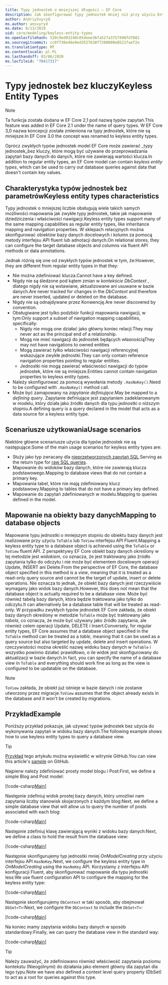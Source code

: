 ```yaml
---
title: Typy jednostek o mniejszej długości — EF Core
description: Jak skonfigurować typy jednostek mniej niż przy użyciu Entity Framework Core
author: AndriySvyryd
ms.author: ansvyryd
ms.date: 9/13/2019
uid: core/modeling/keyless-entity-types
ms.openlocfilehash: 520c9ed93240c05deee36fa527a3757490fd7082
ms.sourcegitcommit: cc0ff36e46e9ed3527638f7208000e8521faef2e
ms.translationtype: MT
ms.contentlocale: pl-PL
ms.lasthandoff: 03/06/2020
ms.locfileid: "78417317"
---
```

# <a name="keyless-entity-types"></a><span data-ttu-id="ef710-103">Typy jednostek bez kluczy</span><span class="sxs-lookup"><span data-stu-id="ef710-103">Keyless Entity Types</span></span>

> [!NOTE]
> <span data-ttu-id="ef710-104">Ta funkcja została dodana w EF Core 2,1 pod nazwą typów zapytań.</span><span class="sxs-lookup"><span data-stu-id="ef710-104">This feature was added in EF Core 2.1 under the name of query types.</span></span> <span data-ttu-id="ef710-105">W EF Core 3,0 nazwa koncepcji została zmieniona na typy jednostek, które nie są mniejsze.</span><span class="sxs-lookup"><span data-stu-id="ef710-105">In EF Core 3.0 the concept was renamed to keyless entity types.</span></span>

<span data-ttu-id="ef710-106">Oprócz zwykłych typów jednostek model EF Core może zawierać _typy jednostek_bez kluczy, które mogą być używane do przeprowadzania zapytań bazy danych do danych, które nie zawierają wartości klucza.</span><span class="sxs-lookup"><span data-stu-id="ef710-106">In addition to regular entity types, an EF Core model can contain _keyless entity types_, which can be used to carry out database queries against data that doesn't contain key values.</span></span>

## <a name="keyless-entity-types-characteristics"></a><span data-ttu-id="ef710-107">Charakterystyka typów jednostek bez parametrów</span><span class="sxs-lookup"><span data-stu-id="ef710-107">Keyless entity types characteristics</span></span>

<span data-ttu-id="ef710-108">Typy jednostek o mniejszej liczbie obsługują wiele takich samych możliwości mapowania jak zwykłe typy jednostek, takie jak mapowanie dziedziczenia i właściwości nawigacji.</span><span class="sxs-lookup"><span data-stu-id="ef710-108">Keyless entity types support many of the same mapping capabilities as regular entity types, like inheritance mapping and navigation properties.</span></span> <span data-ttu-id="ef710-109">W sklepach relacyjnych można skonfigurować obiektów bazy danych docelowych i kolumn za pomocą metody interfejsu API fluent lub adnotacji danych.</span><span class="sxs-lookup"><span data-stu-id="ef710-109">On relational stores, they can configure the target database objects and columns via fluent API methods or data annotations.</span></span>

<span data-ttu-id="ef710-110">Jednak różnią się one od zwykłych typów jednostek w tym, że:</span><span class="sxs-lookup"><span data-stu-id="ef710-110">However, they are different from regular entity types in that they:</span></span>

- <span data-ttu-id="ef710-111">Nie można zdefiniować klucza.</span><span class="sxs-lookup"><span data-stu-id="ef710-111">Cannot have a key defined.</span></span>
- <span data-ttu-id="ef710-112">Nigdy nie są śledzone pod kątem zmian w _kontekście DbContext_ , dlatego nigdy nie są wstawiane, aktualizowane ani usuwane w bazie danych.</span><span class="sxs-lookup"><span data-stu-id="ef710-112">Are never tracked for changes in the _DbContext_ and therefore are never inserted, updated or deleted on the database.</span></span>
- <span data-ttu-id="ef710-113">Nigdy nie są odnajdywane przez Konwencję.</span><span class="sxs-lookup"><span data-stu-id="ef710-113">Are never discovered by convention.</span></span>
- <span data-ttu-id="ef710-114">Obsługiwane jest tylko podzbiór funkcji mapowania nawigacji, w tym:</span><span class="sxs-lookup"><span data-stu-id="ef710-114">Only support a subset of navigation mapping capabilities, specifically:</span></span>
  - <span data-ttu-id="ef710-115">Nigdy nie mogą one działać jako główny koniec relacji.</span><span class="sxs-lookup"><span data-stu-id="ef710-115">They may never act as the principal end of a relationship.</span></span>
  - <span data-ttu-id="ef710-116">Mogą nie mieć nawigacji do jednostek będących własnością</span><span class="sxs-lookup"><span data-stu-id="ef710-116">They may not have navigations to owned entities</span></span>
  - <span data-ttu-id="ef710-117">Mogą zawierać tylko właściwości nawigacji referencyjnej wskazujące zwykłe jednostki.</span><span class="sxs-lookup"><span data-stu-id="ef710-117">They can only contain reference navigation properties pointing to regular entities.</span></span>
  - <span data-ttu-id="ef710-118">Jednostki nie mogą zawierać właściwości nawigacji do typów jednostek, które nie są mniejsze.</span><span class="sxs-lookup"><span data-stu-id="ef710-118">Entities cannot contain navigation properties to keyless entity types.</span></span>
- <span data-ttu-id="ef710-119">Należy skonfigurować za pomocą wywołania metody `.HasNoKey()`.</span><span class="sxs-lookup"><span data-stu-id="ef710-119">Need to be configured with `.HasNoKey()` method call.</span></span>
- <span data-ttu-id="ef710-120">Może być zamapowany na _zapytanie definiujące_.</span><span class="sxs-lookup"><span data-stu-id="ef710-120">May be mapped to a _defining query_.</span></span> <span data-ttu-id="ef710-121">Zapytanie definiujące jest zapytaniem zadeklarowanym w modelu, który działa jako źródło danych dla typu jednostki o niższym stopniu.</span><span class="sxs-lookup"><span data-stu-id="ef710-121">A defining query is a query declared in the model that acts as a data source for a keyless entity type.</span></span>

## <a name="usage-scenarios"></a><span data-ttu-id="ef710-122">Scenariusze użytkowania</span><span class="sxs-lookup"><span data-stu-id="ef710-122">Usage scenarios</span></span>

<span data-ttu-id="ef710-123">Niektóre główne scenariusze użycia dla typów jednostek nie są następujące:</span><span class="sxs-lookup"><span data-stu-id="ef710-123">Some of the main usage scenarios for keyless entity types are:</span></span>

- <span data-ttu-id="ef710-124">Służy jako typ zwracany dla [nieprzetworzonych zapytań SQL](xref:core/querying/raw-sql).</span><span class="sxs-lookup"><span data-stu-id="ef710-124">Serving as the return type for [raw SQL queries](xref:core/querying/raw-sql).</span></span>
- <span data-ttu-id="ef710-125">Mapowanie do widoków bazy danych, które nie zawierają klucza podstawowego.</span><span class="sxs-lookup"><span data-stu-id="ef710-125">Mapping to database views that do not contain a primary key.</span></span>
- <span data-ttu-id="ef710-126">Mapowania tabel, które nie mają zdefiniowany klucz podstawowy.</span><span class="sxs-lookup"><span data-stu-id="ef710-126">Mapping to tables that do not have a primary key defined.</span></span>
- <span data-ttu-id="ef710-127">Mapowanie do zapytań zdefiniowanych w modelu.</span><span class="sxs-lookup"><span data-stu-id="ef710-127">Mapping to queries defined in the model.</span></span>

## <a name="mapping-to-database-objects"></a><span data-ttu-id="ef710-128">Mapowanie na obiekty bazy danych</span><span class="sxs-lookup"><span data-stu-id="ef710-128">Mapping to database objects</span></span>

<span data-ttu-id="ef710-129">Mapowanie typu jednostki o mniejszym stopniu do obiektu bazy danych jest realizowane przy użyciu `ToTable` lub `ToView` interfejsu API Fluent.</span><span class="sxs-lookup"><span data-stu-id="ef710-129">Mapping a keyless entity type to a database object is achieved using the `ToTable` or `ToView` fluent API.</span></span> <span data-ttu-id="ef710-130">Z perspektywy EF Core obiekt bazy danych określony w tej metodzie jest _widokiem_, co oznacza, że jest traktowany jako źródło zapytania tylko do odczytu i nie może być elementem docelowym operacji Update, INSERT ani Delete.</span><span class="sxs-lookup"><span data-stu-id="ef710-130">From the perspective of EF Core, the database object specified in this method is a _view_, meaning that it is treated as a read-only query source and cannot be the target of update, insert or delete operations.</span></span> <span data-ttu-id="ef710-131">Nie oznacza to jednak, że obiekt bazy danych jest rzeczywiście wymagany jako widok bazy danych.</span><span class="sxs-lookup"><span data-stu-id="ef710-131">However, this does not mean that the database object is actually required to be a database view.</span></span> <span data-ttu-id="ef710-132">Może być również tabelą bazy danych, która będzie traktowana jako tylko do odczytu.</span><span class="sxs-lookup"><span data-stu-id="ef710-132">It can alternatively be a database table that will be treated as read-only.</span></span> <span data-ttu-id="ef710-133">W przypadku zwykłych typów jednostek EF Core zakłada, że obiekt bazy danych określony w metodzie `ToTable` może być traktowany jako _tabela_, co oznacza, że może być używany jako źródło zapytania, ale również celem operacji Update, DELETE i Insert.</span><span class="sxs-lookup"><span data-stu-id="ef710-133">Conversely, for regular entity types, EF Core assumes that a database object specified in the `ToTable` method can be treated as a _table_, meaning that it can be used as a query source but also targeted by update, delete and insert operations.</span></span> <span data-ttu-id="ef710-134">W rzeczywistości można określić nazwę widoku bazy danych w `ToTable` i wszystko powinno działać prawidłowo, o ile widok jest skonfigurowany do aktualizacji w bazie danych.</span><span class="sxs-lookup"><span data-stu-id="ef710-134">In fact, you can specify the name of a database view in `ToTable` and everything should work fine as long as the view is configured to be updatable on the database.</span></span>

> [!NOTE]
> <span data-ttu-id="ef710-135">`ToView` zakłada, że obiekt już istnieje w bazie danych i nie zostanie utworzony przez migracje.</span><span class="sxs-lookup"><span data-stu-id="ef710-135">`ToView` assumes that the object already exists in the database and it won't be created by migrations.</span></span>

## <a name="example"></a><span data-ttu-id="ef710-136">Przykład</span><span class="sxs-lookup"><span data-stu-id="ef710-136">Example</span></span>

<span data-ttu-id="ef710-137">Poniższy przykład pokazuje, jak używać typów jednostek bez użycia do wykonywania zapytań w widoku bazy danych.</span><span class="sxs-lookup"><span data-stu-id="ef710-137">The following example shows how to use keyless entity types to query a database view.</span></span>

> [!TIP]
> <span data-ttu-id="ef710-138">[Przykład](https://github.com/dotnet/EntityFramework.Docs/tree/master/samples/core/KeylessEntityTypes) tego artykułu można wyświetlić w witrynie GitHub.</span><span class="sxs-lookup"><span data-stu-id="ef710-138">You can view this article's [sample](https://github.com/dotnet/EntityFramework.Docs/tree/master/samples/core/KeylessEntityTypes) on GitHub.</span></span>

<span data-ttu-id="ef710-139">Najpierw należy zdefiniować prosty model blogu i Post:</span><span class="sxs-lookup"><span data-stu-id="ef710-139">First, we define a simple Blog and Post model:</span></span>

[!code-csharp[Main](../../../samples/core/KeylessEntityTypes/Program.cs#Entities)]

<span data-ttu-id="ef710-140">Następnie zdefiniuj widok prostej bazy danych, który umożliwi nam zapytania liczby stanowisk skojarzonych z każdym blog:</span><span class="sxs-lookup"><span data-stu-id="ef710-140">Next, we define a simple database view that will allow us to query the number of posts associated with each blog:</span></span>

[!code-csharp[Main](../../../samples/core/KeylessEntityTypes/Program.cs#View)]

<span data-ttu-id="ef710-141">Następnie zdefiniuj klasę zawierającą wyniki z widoku bazy danych:</span><span class="sxs-lookup"><span data-stu-id="ef710-141">Next, we define a class to hold the result from the database view:</span></span>

[!code-csharp[Main](../../../samples/core/KeylessEntityTypes/Program.cs#KeylessEntityType)]

<span data-ttu-id="ef710-142">Następnie skonfigurujemy typ jednostki mniej _OnModelCreating_ przy użyciu interfejsu API `HasNoKey`.</span><span class="sxs-lookup"><span data-stu-id="ef710-142">Next, we configure the keyless entity type in _OnModelCreating_ using the `HasNoKey` API.</span></span>
<span data-ttu-id="ef710-143">Korzystamy z interfejsu API konfiguracji Fluent, aby skonfigurować mapowanie dla typu jednostki less:</span><span class="sxs-lookup"><span data-stu-id="ef710-143">We use fluent configuration API to configure the mapping for the keyless entity type:</span></span>

[!code-csharp[Main](../../../samples/core/KeylessEntityTypes/Program.cs#Configuration)]

<span data-ttu-id="ef710-144">Następnie skonfigurujemy `DbContext` w taki sposób, aby obejmował `DbSet<T>`:</span><span class="sxs-lookup"><span data-stu-id="ef710-144">Next, we configure the `DbContext` to include the `DbSet<T>`:</span></span>

[!code-csharp[Main](../../../samples/core/KeylessEntityTypes/Program.cs#DbSet)]

<span data-ttu-id="ef710-145">Na koniec mamy zapytania widoku bazy danych w sposób standardowy:</span><span class="sxs-lookup"><span data-stu-id="ef710-145">Finally, we can query the database view in the standard way:</span></span>

[!code-csharp[Main](../../../samples/core/KeylessEntityTypes/Program.cs#Query)]

> [!TIP]
> <span data-ttu-id="ef710-146">Należy zauważyć, że zdefiniowano również właściwość zapytania poziomu kontekstu (Nieogólnymi) do działania jako element główny dla zapytań dla tego typu.</span><span class="sxs-lookup"><span data-stu-id="ef710-146">Note we have also defined a context level query property (DbSet) to act as a root for queries against this type.</span></span>
